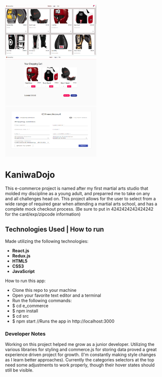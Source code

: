 <img src="./src/assets/display1.png" alt="Kaniwa Dojo Martial Arts Store" width="300" height="165">
<img src="./src/assets/display2.png" alt="Kaniwa Dojo Martial Arts Store" width="300" height="165">
<img src="./src/assets/display3.png" alt="Kaniwa Dojo Martial Arts Store" width="300" height="165">

# KaniwaDojo
This e-commerce project is named after my first martial arts studio that molded my discipline as a young adult, and preparred me to take on any and all challenges head on.
This project allows for the user to select from a wide range of required gear when attending a martial arts school, and has a complete mock checkout process. (Be sure to put in 4242424242424242 for the card/exp/zipcode information)
## Technologies Used | How to run
Made utilizing the following technologies:
 * **React.js**
 * **Redux.js** 
 * **HTML5**
 * **CSS3**
 * **JavaScript**


How to run this app:
* Clone this repo to your machine
* Open your favorite text editor and a terminal
* Run the following commands: 
* $ cd e_commerce 
* $ npm install 
* $ cd src  
* $ npm start //Runs the app in http://localhost:3000
### Developer Notes

Working on this project helped me grow as a junior developer. Utilizing the various libraries for styling and commerce.js for storing data proved a great experience driven project for growth. (I'm constantly making style changes as I learn better approaches).
Currently the categories selectors at the top need some adjustments to work properly, though their hover states should still be visible.
